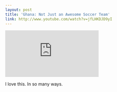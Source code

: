 ```yaml
---
layout: post
title: 'Ghana: Not Just an Awesome Soccer Team'
link: http://www.youtube.com/watch?v=jfLHKDJD9yI
---
```


<iframe src="http://www.youtube.com/embed/jfLHKDJD9yI?rel=0" frameborder="0"> </iframe>

I love this. In so many ways.
